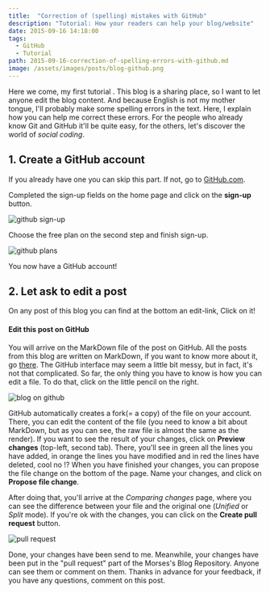 ```yaml
---
title:  "Correction of (spelling) mistakes with GitHub"
description: "Tutorial: How your readers can help your blog/website"
date: 2015-09-16 14:18:00
tags:
  - GitHub
  - Tutorial
path: 2015-09-16-correction-of-spelling-errors-with-github.md
image: /assets/images/posts/blog-github.png
---
```


Here we come, my first tutorial <i class="fa fa-smile-o"></i>. This blog is a sharing place, so I want to let anyone edit the blog content. And because English is not my mother tongue, I'll probably make some spelling errors in the text. Here, I explain how you can help me correct these errors. For the people who already know Git and GitHub it'll be quite easy, for the others, let's discover the world of *social coding*.

## 1. Create a GitHub account

If you already have one you can skip this part. If not, go to [GitHub.com](http://www.github.com).

Completed the sign-up fields on the home page and click on the **sign-up** button.

![github sign-up](/assets/images/posts/git-signup.png)

Choose the free plan on the second step and finish sign-up.

![github plans](/assets/images/posts/git-signup2.png)

You now have a GitHub account!

## 2. Let ask to edit a post

On any post of this blog you can find at the bottom an edit-link, Click on it!

<h4>Edit this post on GitHub <i class="fa fa-github"></i></h4>

You will arrive on the MarkDown file of the post on GitHub. All the posts from this blog are written on MarkDown, if you want to know more about it, go [there](https://guides.github.com/features/mastering-markdown/). The GitHub interface may seem a little bit messy, but in fact, it's not that complicated. So far, the only thing you have to know is how you can edit a file. To do that, click on the little pencil on the right.

![blog on github](/assets/images/posts/blog-github.png)

GitHub automatically creates a fork(= a copy) of the file on your account. There, you can edit the content of the file (you need to know a bit about MarkDown, but as you can see, the raw file is almost the same as the render). If you want to see the result of your changes, click on **Preview changes** (top-left, second tab). There, you'll see in green all the lines you have added, in orange the lines you have modified and in red the lines have deleted, cool no !? When you have finished your changes, you can propose the file change on the bottom of the page. Name your changes, and click on **Propose file change**.

After doing that, you'll arrive at the *Comparing changes* page, where you can see the difference between your file and the original one (*Unified* or *Split* mode). If you're ok with the changes, you can click on the **Create pull request** button.

![pull request](/assets/images/posts/pull-request.png)

Done, your changes have been send to me. Meanwhile, your changes have been put in the "pull request" part of the Morses's Blog Repository. Anyone can see them or comment on them. Thanks in advance for your feedback, if you have any questions, comment on this post.
